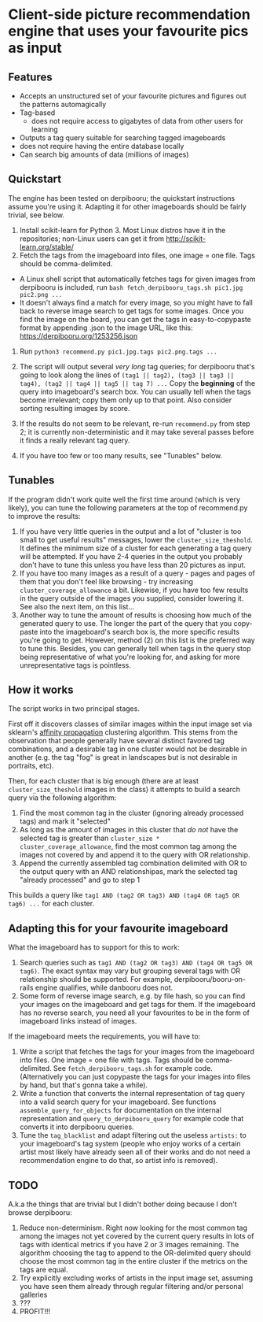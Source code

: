 # Client-side picture recommendation engine that uses your favourite pics as input

## Features

* Accepts an unstructured set of your favourite pictures and figures out the patterns automagically
* Tag-based
  *  does not require access to gigabytes of data from other users for learning
* Outputs a tag query suitable for searching tagged imageboards
 *  does not require having the entire database locally
* Can search big amounts of data (millions of images)

## Quickstart

The engine has been tested on derpibooru; the quickstart instructions assume you're using it. Adapting it for other imageboards should be fairly trivial, see below.

 1. Install scikit-learn for Python 3. Most Linux distros have it in the repositories; non-Linux users can get it from http://scikit-learn.org/stable/
 1. Fetch the tags from the imageboard into files, one image = one file. Tags should be comma-delimited. 
  * A Linux shell script that automatically fetches tags for given images from derpibooru is included, run  `bash fetch_derpibooru_tags.sh pic1.jpg pic2.png ...` 
  * It doesn't always find a match for every image, so you might have to fall back to reverse image search to get tags for some images. Once you find the image on the board, you can get the tags in easy-to-copypaste format by appending .json to the image URL, like this: https://derpibooru.org/1253256.json
 1. Run `python3 recommend.py pic1.jpg.tags pic2.png.tags ...`

 1. The script will output several _very long_ tag queries; for derpibooru that's going to look along the lines of `(tag1 || tag2), (tag3 || tag3 || tag4), (tag2 || tag4 || tag5 || tag 7) ...` Copy the **beginning** of the query into imageboard's search box. You can usually tell when the tags become irrelevant; copy them only up to that point. Also consider sorting resulting images by score.
 1. If the results do not seem to be relevant, re-run `recommend.py` from step 2; it is currently non-deterministic and it may take several passes before it finds a really relevant tag query.

 1. If you have too few or too many results, see "Tunables" below.

## Tunables

If the program didn't work quite well the first time around (which is very likely), you can tune the following parameters at the top of recommend.py to improve the results:

1. If you have very little queries in the output and a lot of "cluster is too small to get useful results" messages, lower the `cluster_size_theshold`. It defines the minimum size of a cluster for each generating a tag query will be attempted. If you have 2-4 queries in the output you probably don't have to tune this unless you have less than 20 pictures as input.
2. If you have too many images as a result of a query - pages and pages of them that you don't feel like browsing - try increasing `cluster_coverage_allowance` a bit. Likewise, if you have too few results in the query outside of the images you supplied, consider lowering it. See also the next item, on this list...
3. Another way to tune the amount of results is choosing how much of the generated query to use. The longer the part of the query that you copy-paste into the imageboard's search box is, the more specific results you're going to get. However, method (2) on this list is the preferred way to tune this. Besides, you can generally tell when tags in the query stop being representative of what you're looking for, and asking for more unrepresentative tags is pointless.

## How it works

The script works in two principal stages.

First off it discovers classes of similar images within the input image set via sklearn's [affinity propagation](http://scikit-learn.org/stable/modules/clustering.html#affinity-propagation) clustering algorithm. This stems from the observation that people generally have several distinct favored tag combinations, and a desirable tag in one cluster would not be desirable in another (e.g. the tag "fog" is great in landscapes but is not desirable in portraits, etc).

Then, for each cluster that is big enough (there are at least `cluster_size_theshold` images in the class) it attempts to build a search query via the following algorithm:

1. Find the most common tag in the cluster (ignoring already processed tags) and mark it "selected"
2. As long as the amount of images in this cluster that _do not_ have the selected tag is greater than `cluster_size * cluster_coverage_allowance`, find the most common tag among the images not covered by and append it to the query with OR relationship.
3. Append the currently assembled tag combination delimited with OR to the output query with an AND relationshipas, mark the selected tag "already processed" and go to step 1

This builds a query like `tag1 AND (tag2 OR tag3) AND (tag4 OR tag5 OR tag6) ...` for each cluster.

## Adapting this for your favourite imageboard

What the imageboard has to support for this to work:

1. Search queries such as `tag1 AND (tag2 OR tag3) AND (tag4 OR tag5 OR tag6)`. The exact syntax may vary but grouping several tags with OR relationship should be supported. For example, derpibooru/booru-on-rails engine qualifies, while danbooru does not.
2. Some form of reverse image search, e.g. by file hash, so you can find your images on the imageboard and get tags for them. If the imageboard has no reverse search, you need all your favourites to be in the form of imageboard links instead of images.

If the imageboard meets the requirements, you will have to:

1. Write a script that fetches the tags for your images from the imageboard into files. One image = one file with tags. Tags should be comma-delimited. See `fetch_derpibooru_tags.sh` for example code. (Alternatively you can just copypaste the tags for your images into files by hand, but that's gonna take a while).
2. Write a function that converts the internal representation of tag query into a valid search query for your imageboard. See functions `assemble_query_for_objects` for documentation on the internal representation and `query_to_derpibooru_query` for example code that converts it into derpibooru queries.
3. Tune the `tag_blacklist` and adapt filtering out the useless `artists:` to your imageboard's tag system (people who enjoy works of a certain artist most likely have already seen all of their works and do not need a recommendation engine to do that, so artist info is removed).

## TODO

A.k.a the things that are trivial but I didn't bother doing because I don't browse derpibooru:

1. Reduce non-determinism. Right now looking for the most common tag among the images not yet covered by the current query results in lots of tags with identical metrics if you have 2 or 3 images remaining. The algorithm choosing the tag to append to the OR-delimited query should choose the most common tag in the entire cluster if the metrics on the tags are equal.
2. Try explicitly excluding works of artists in the input image set, assuming you have seen them already through regular filtering and/or personal galleries
3. ???
4. PROFIT!!!
